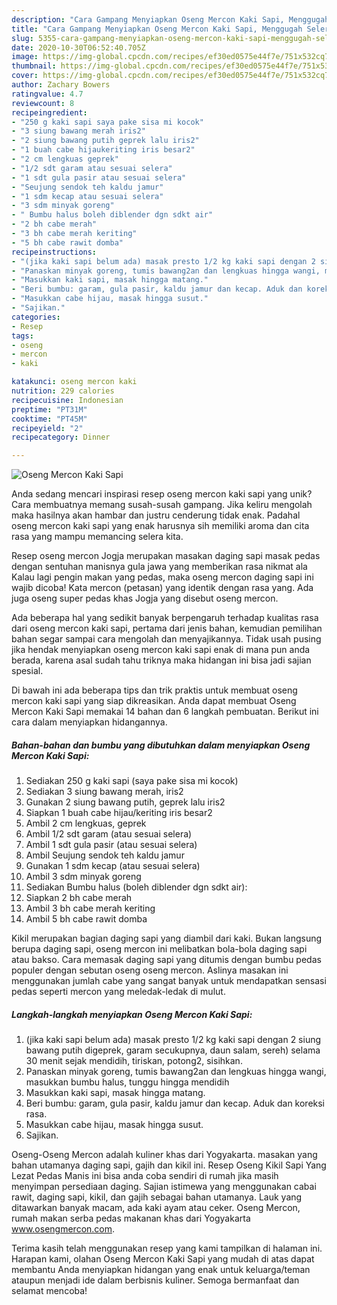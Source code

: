 ```yaml
---
description: "Cara Gampang Menyiapkan Oseng Mercon Kaki Sapi, Menggugah Selera"
title: "Cara Gampang Menyiapkan Oseng Mercon Kaki Sapi, Menggugah Selera"
slug: 5355-cara-gampang-menyiapkan-oseng-mercon-kaki-sapi-menggugah-selera
date: 2020-10-30T06:52:40.705Z
image: https://img-global.cpcdn.com/recipes/ef30ed0575e44f7e/751x532cq70/oseng-mercon-kaki-sapi-foto-resep-utama.jpg
thumbnail: https://img-global.cpcdn.com/recipes/ef30ed0575e44f7e/751x532cq70/oseng-mercon-kaki-sapi-foto-resep-utama.jpg
cover: https://img-global.cpcdn.com/recipes/ef30ed0575e44f7e/751x532cq70/oseng-mercon-kaki-sapi-foto-resep-utama.jpg
author: Zachary Bowers
ratingvalue: 4.7
reviewcount: 8
recipeingredient:
- "250 g kaki sapi saya pake sisa mi kocok"
- "3 siung bawang merah iris2"
- "2 siung bawang putih geprek lalu iris2"
- "1 buah cabe hijaukeriting iris besar2"
- "2 cm lengkuas geprek"
- "1/2 sdt garam atau sesuai selera"
- "1 sdt gula pasir atau sesuai selera"
- "Seujung sendok teh kaldu jamur"
- "1 sdm kecap atau sesuai selera"
- "3 sdm minyak goreng"
- " Bumbu halus boleh diblender dgn sdkt air"
- "2 bh cabe merah"
- "3 bh cabe merah keriting"
- "5 bh cabe rawit domba"
recipeinstructions:
- "(jika kaki sapi belum ada) masak presto 1/2 kg kaki sapi dengan 2 siung bawang putih digeprek, garam secukupnya, daun salam, sereh) selama 30 menit sejak mendidih, tiriskan, potong2, sisihkan."
- "Panaskan minyak goreng, tumis bawang2an dan lengkuas hingga wangi, masukkan bumbu halus, tunggu hingga mendidih"
- "Masukkan kaki sapi, masak hingga matang."
- "Beri bumbu: garam, gula pasir, kaldu jamur dan kecap. Aduk dan koreksi rasa."
- "Masukkan cabe hijau, masak hingga susut."
- "Sajikan."
categories:
- Resep
tags:
- oseng
- mercon
- kaki

katakunci: oseng mercon kaki 
nutrition: 229 calories
recipecuisine: Indonesian
preptime: "PT31M"
cooktime: "PT45M"
recipeyield: "2"
recipecategory: Dinner

---
```



![Oseng Mercon Kaki Sapi](https://img-global.cpcdn.com/recipes/ef30ed0575e44f7e/751x532cq70/oseng-mercon-kaki-sapi-foto-resep-utama.jpg)

Anda sedang mencari inspirasi resep oseng mercon kaki sapi yang unik? Cara membuatnya memang susah-susah gampang. Jika keliru mengolah maka hasilnya akan hambar dan justru cenderung tidak enak. Padahal oseng mercon kaki sapi yang enak harusnya sih memiliki aroma dan cita rasa yang mampu memancing selera kita.

Resep oseng mercon Jogja merupakan masakan daging sapi masak pedas dengan sentuhan manisnya gula jawa yang memberikan rasa nikmat ala Kalau lagi pengin makan yang pedas, maka oseng mercon daging sapi ini wajib dicoba! Kata mercon (petasan) yang identik dengan rasa yang. Ada juga oseng super pedas khas Jogja yang disebut oseng mercon.

Ada beberapa hal yang sedikit banyak berpengaruh terhadap kualitas rasa dari oseng mercon kaki sapi, pertama dari jenis bahan, kemudian pemilihan bahan segar sampai cara mengolah dan menyajikannya. Tidak usah pusing jika hendak menyiapkan oseng mercon kaki sapi enak di mana pun anda berada, karena asal sudah tahu triknya maka hidangan ini bisa jadi sajian spesial.


Di bawah ini ada beberapa tips dan trik praktis untuk membuat oseng mercon kaki sapi yang siap dikreasikan. Anda dapat membuat Oseng Mercon Kaki Sapi memakai 14 bahan dan 6 langkah pembuatan. Berikut ini cara dalam menyiapkan hidangannya.

<!--inarticleads1-->

##### Bahan-bahan dan bumbu yang dibutuhkan dalam menyiapkan Oseng Mercon Kaki Sapi:

1. Sediakan 250 g kaki sapi (saya pake sisa mi kocok)
1. Sediakan 3 siung bawang merah, iris2
1. Gunakan 2 siung bawang putih, geprek lalu iris2
1. Siapkan 1 buah cabe hijau/keriting iris besar2
1. Ambil 2 cm lengkuas, geprek
1. Ambil 1/2 sdt garam (atau sesuai selera)
1. Ambil 1 sdt gula pasir (atau sesuai selera)
1. Ambil Seujung sendok teh kaldu jamur
1. Gunakan 1 sdm kecap (atau sesuai selera)
1. Ambil 3 sdm minyak goreng
1. Sediakan  Bumbu halus (boleh diblender dgn sdkt air):
1. Siapkan 2 bh cabe merah
1. Ambil 3 bh cabe merah keriting
1. Ambil 5 bh cabe rawit domba


Kikil merupakan bagian daging sapi yang diambil dari kaki. Bukan langsung berupa daging sapi, oseng mercon ini melibatkan bola-bola daging sapi atau bakso. Cara memasak daging sapi yang ditumis dengan bumbu pedas populer dengan sebutan oseng oseng mercon. Aslinya masakan ini menggunakan jumlah cabe yang sangat banyak untuk mendapatkan sensasi pedas seperti mercon yang meledak-ledak di mulut. 

<!--inarticleads2-->

##### Langkah-langkah menyiapkan Oseng Mercon Kaki Sapi:

1. (jika kaki sapi belum ada) masak presto 1/2 kg kaki sapi dengan 2 siung bawang putih digeprek, garam secukupnya, daun salam, sereh) selama 30 menit sejak mendidih, tiriskan, potong2, sisihkan.
1. Panaskan minyak goreng, tumis bawang2an dan lengkuas hingga wangi, masukkan bumbu halus, tunggu hingga mendidih
1. Masukkan kaki sapi, masak hingga matang.
1. Beri bumbu: garam, gula pasir, kaldu jamur dan kecap. Aduk dan koreksi rasa.
1. Masukkan cabe hijau, masak hingga susut.
1. Sajikan.


Oseng-Oseng Mercon adalah kuliner khas dari Yogyakarta. masakan yang bahan utamanya daging sapi, gajih dan kikil ini. Resep Oseng Kikil Sapi Yang Lezat Pedas Manis ini bisa anda coba sendiri di rumah jika masih menyimpan persediaan daging. Sajian istimewa yang menggunakan cabai rawit, daging sapi, kikil, dan gajih sebagai bahan utamanya. Lauk yang ditawarkan banyak macam, ada kaki ayam atau ceker. Oseng Mercon, rumah makan serba pedas makanan khas dari Yogyakarta www.osengmercon.com. 

Terima kasih telah menggunakan resep yang kami tampilkan di halaman ini. Harapan kami, olahan Oseng Mercon Kaki Sapi yang mudah di atas dapat membantu Anda menyiapkan hidangan yang enak untuk keluarga/teman ataupun menjadi ide dalam berbisnis kuliner. Semoga bermanfaat dan selamat mencoba!
